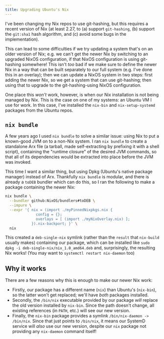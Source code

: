 ```yaml
---
title: Upgrading Ubuntu's Nix
---
```


I've been changing my Nix repos to use git-hashing, but this requires a recent
version of Nix (at least 2.27, to (a) support `git-hashing`, (b) support the
`git:sha1` hash algorithm, and (c) avoid some bugs in the implementation).

This can lead to some difficulties if we try updating a system that's on an
older version of Nix; e.g. we can't get the newer Nix by switching to an
upgraded NixOS configuration, if that NixOS configuration is using git-hashing
somewhere! This isn't *too* bad if we make sure to define the newer Nix in a way
that can be built separately to our full system (e.g. I've done this in an
overlay); then we can update a NixOS system in two steps: first adding the newer
Nix, so we get a system that can use git-hashing; then using that to upgrade to
the git-hashing-using NixOS configuration.

One place this *won't* work, however, is when our Nix installation is not being
managed by Nix. This is the case on one of my systems: an Ubuntu VM I use for
work. In this case, I've installed the `nix-bin` and `nix-setup-systemd`
packages from the Ubuntu repos.

## `nix bundle` ##

A few years ago I used `nix bundle` to solve a similar issue: using Nix to put a
known-good JVM on to a non-Nix system. I ran `nix bundle` to create a standalone
Arx file (a tarball, made self-extracting by prefixing it with a shell script),
containing the "runtime closure" of the desired JVM commands, so that all of its
dependencies would be extracted into place before the JVM was invoked.

This time I want a similar thing, but using Dpkg (Ubuntu's native package
manager) instead of Arx. Thankfully `nix bundle` is modular, and there is
already a `toDEB` bundler which can do this, so I ran the following to make a
package containing the newer Nix:

```sh
nix bundle \
  --bundler github:NixOS/bundlers#toDEB \
  --impure \
  --expr '{ nix = (import ./myPinnedNixpkgs.nix {
              config = {};
              overlays = [ (import ./myNixOverlay.nix) ];
            }).nix-backport; }' \
  nix
```

This created a `deb-single-nix` symlink (rather than the `result` that
`nix-build` usually makes) containing our package, which can be installed like
`sudo dpkg -i deb-single-nix/nix_1.0_amd64.deb` and, surprisingly,
the resulting Nix works! (You may want to `systemctl restart nix-daemon` too)

## Why it works ##

There are a few reasons why this is enough to make our newer Nix work:

 - Firstly, our package has a different name (`nix`) than Ubuntu's (`nix-bin`),
   so the latter won't get replaced; we'll have *both* packages installed.
 - Secondly, the `/bin/nix` executable provided by our package *will* replace
   the old version installed by `nix-bin`. Since the path doesn't change, all
   existing references (in `PATH`, etc.) will see our new version.
 - Finally, the `nix-bin` package provides a symlink
   `/bin/nix-daemon -> /bin/nix`. Since that just points to `/bin/nix`, it means
   our SystemD service will *also* use our new version, despite our `nix`
   package not providing any `nix-daemon` command itself!
